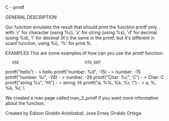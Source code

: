 C - printf

GENERAL  DESCRIPTION

Our function emulates the result that should print the function printf
only with 'c' for character (using %c), 's' for string (using %s), 
'd' for decimal (using %d), 'i' for decimal (It's the same in the printf,
but it's different in scanf function, using %i),
'%' for print %.

EXAMPLES
This are some examples of how can you use the printf function:

       USE                             STD_OUT
printf("hello")              - >        hello
printf("number: %d", -15)    - >        number: -15
printf("number: %i", -26)    - >        number: -26
printf("Char: %c", 'C')      - >        Char: C
printf("string %s", "Hi")    - >        string: Hi
printf("a, %%, %k, %r, \\")  - >        a, %, %k, %r, \

We created a man page called man_3_printf if you want more information
about the function.

Created by Edison Giraldo Aristizabal, Jose Erney Giraldo Ortega.
